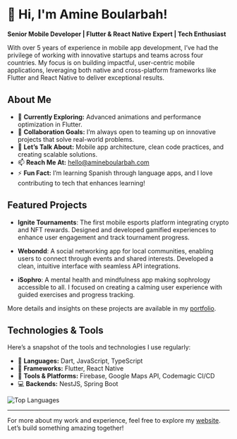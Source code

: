 # 👋 Hi, I'm Amine Boularbah!

**Senior Mobile Developer | Flutter & React Native Expert | Tech Enthusiast**

With over 5 years of experience in mobile app development, I’ve had the privilege of working with innovative startups and teams across four countries. My focus is on building impactful, user-centric mobile applications, leveraging both native and cross-platform frameworks like Flutter and React Native to deliver exceptional results.

## About Me

- 🌱 **Currently Exploring:** Advanced animations and performance optimization in Flutter.
- 👯 **Collaboration Goals:** I’m always open to teaming up on innovative projects that solve real-world problems.
- 💬 **Let’s Talk About:** Mobile app architecture, clean code practices, and creating scalable solutions.
- 📫 **Reach Me At:** [hello@amineboularbah.com](mailto:hello@amineboularbah.com)
- ⚡ **Fun Fact:** I’m learning Spanish through language apps, and I love contributing to tech that enhances learning!

## Featured Projects

- **Ignite Tournaments**: The first mobile esports platform integrating crypto and NFT rewards. Designed and developed gamified experiences to enhance user engagement and track tournament progress.  

- **Webondd**: A social networking app for local communities, enabling users to connect through events and shared interests. Developed a clean, intuitive interface with seamless API integrations.  

- **iSophro**: A mental health and mindfulness app making sophrology accessible to all. I focused on creating a calming user experience with guided exercises and progress tracking.  

More details and insights on these projects are available in my [portfolio](https://www.amineboularbah.com).

## Technologies & Tools

Here’s a snapshot of the tools and technologies I use regularly:

- 🚀 **Languages:** Dart, JavaScript, TypeScript
- 📱 **Frameworks:** Flutter, React Native
- 🔧 **Tools & Platforms:** Firebase, Google Maps API, Codemagic CI/CD
- 💻 **Backends:** NestJS, Spring Boot

![Top Languages](https://github-readme-stats.vercel.app/api/top-langs/?username=amineboularbah&layout=compact&theme=radical)

---

For more about my work and experience, feel free to explore my [website](https://www.amineboularbah.com). Let’s build something amazing together!
